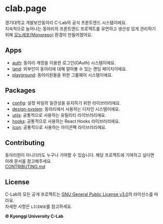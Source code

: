 # clab.page

경기대학교 개발보안동아리 C-Lab의 공식 프론트엔드 시스템이에요.  
지속적으로 늘어나는 동아리의 프론트엔드 프로젝트를 유연하고 생산성 있게 관리하기 위해 [모노레포(Monorepo)](https://en.wikipedia.org/wiki/Monorepo) 환경이 만들어졌어요.

## Apps

- [auth](/apps/auth/README.md): 동아리 계정을 이용한 로그인(OAuth) 시스템이에요.
- [land](/apps/land/README.md): 외부인이 동아리에 대해 알아볼 수 있는 랜딩 페이지이에요.
- [playground](/apps/member/README.md): 동아리원들을 위한 그룹웨어 시스템이에요.

## Packages

- [config](/packages/config/README.md): 설정 파일의 일관성을 유지하기 위한 라이브러리에요.
- [design-system](/packages/design-system/README.md): 동아리에서 사용하는 디자인 시스템이에요.
- [utils](/packages/utils/README.md): 공통적으로 사용하는 유틸리티 라이브러리에요.
- [hooks](/packages/hooks/README.md): 공통적으로 사용하는 React Hooks 라이브러리에요.
- [icon](/packages/icon/README.md): 공통적으로 사용하는 아이콘팩 라이브러리에요.

## Contributing

동아리원이 아니더라도 누구나 기여할 수 있습니다. 해당 프로젝트에 기여하고 싶다면 아래 문서를 참고해주세요.  
[CONTRIBUTING.md](CONTRIBUTING.md)

## License

C-Lab의 모든 공개 프로젝트는 [GNU General Public License v3.0](https://www.gnu.org/licenses/gpl-3.0.html)의 라이선스를 따라요.  
자세한 사항은 `LICENSE`를 참고하세요.

**© Kyonggi University C-Lab**
